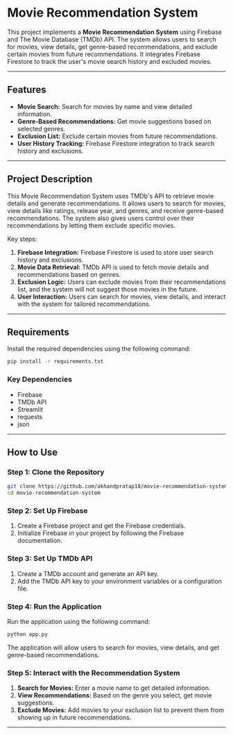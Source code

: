 # Movie Recommendation System

This project implements a **Movie Recommendation System** using Firebase and The Movie Database (TMDb) API. The system allows users to search for movies, view details, get genre-based recommendations, and exclude certain movies from future recommendations. It integrates Firebase Firestore to track the user's movie search history and excluded movies.

---

## Features
- **Movie Search:** Search for movies by name and view detailed information.
- **Genre-Based Recommendations:** Get movie suggestions based on selected genres.
- **Exclusion List:** Exclude certain movies from future recommendations.
- **User History Tracking:** Firebase Firestore integration to track search history and exclusions.

---

## Project Description

This Movie Recommendation System uses TMDb's API to retrieve movie details and generate recommendations. It allows users to search for movies, view details like ratings, release year, and genres, and receive genre-based recommendations. The system also gives users control over their recommendations by letting them exclude specific movies.

Key steps:
1. **Firebase Integration:** Firebase Firestore is used to store user search history and exclusions.
2. **Movie Data Retrieval:** TMDb API is used to fetch movie details and recommendations based on genres.
3. **Exclusion Logic:** Users can exclude movies from their recommendations list, and the system will not suggest those movies in the future.
4. **User Interaction:** Users can search for movies, view details, and interact with the system for tailored recommendations.

---

## Requirements

Install the required dependencies using the following command:
```bash
pip install -r requirements.txt
```

### Key Dependencies
- Firebase
- TMDb API
- Streamlit
- requests
- json

---

## How to Use

### Step 1: Clone the Repository
```bash
git clone https://github.com/akhandpratap18/movie-recommendation-system.git
cd movie-recommendation-system
```

### Step 2: Set Up Firebase
1. Create a Firebase project and get the Firebase credentials.
2. Initialize Firebase in your project by following the Firebase documentation.

### Step 3: Set Up TMDb API
1. Create a TMDb account and generate an API key.
2. Add the TMDb API key to your environment variables or a configuration file.

### Step 4: Run the Application
Run the application using the following command:
```bash
python app.py
```

The application will allow users to search for movies, view details, and get genre-based recommendations.

### Step 5: Interact with the Recommendation System
1. **Search for Movies:** Enter a movie name to get detailed information.
2. **View Recommendations:** Based on the genre you select, get movie suggestions.
3. **Exclude Movies:** Add movies to your exclusion list to prevent them from showing up in future recommendations.

---

